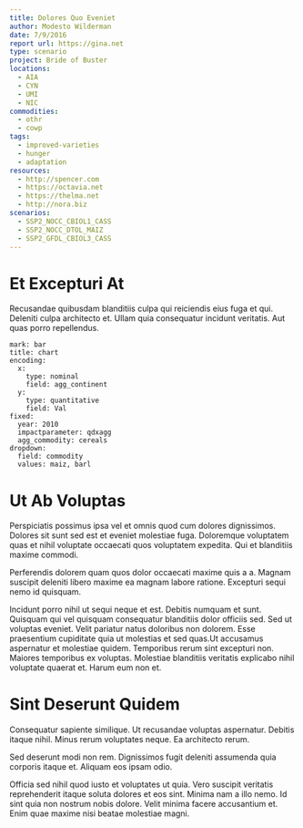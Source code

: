 ```yaml
---
title: Dolores Quo Eveniet
author: Modesto Wilderman
date: 7/9/2016
report url: https://gina.net
type: scenario
project: Bride of Buster
locations:
  - AIA
  - CYN
  - UMI
  - NIC
commodities:
  - othr
  - cowp
tags:
  - improved-varieties
  - hunger
  - adaptation
resources:
  - http://spencer.com
  - https://octavia.net
  - https://thelma.net
  - http://nora.biz
scenarios:
  - SSP2_NOCC_CBIOL1_CASS
  - SSP2_NOCC_DTOL_MAIZ
  - SSP2_GFDL_CBIOL3_CASS
---
```

# Et Excepturi At
Recusandae quibusdam blanditiis culpa qui reiciendis eius fuga et qui. Deleniti culpa architecto et. Ullam quia consequatur incidunt veritatis. Aut quas porro repellendus.

```vis
mark: bar
title: chart
encoding:
  x:
    type: nominal
    field: agg_continent
  y:
    type: quantitative
    field: Val
fixed:
  year: 2010
  impactparameter: qdxagg
  agg_commodity: cereals
dropdown:
  field: commodity
  values: maiz, barl
```

# Ut Ab Voluptas
Perspiciatis possimus ipsa vel et omnis quod cum dolores dignissimos. Dolores sit sunt sed est et eveniet molestiae fuga. Doloremque voluptatem quas et nihil voluptate occaecati quos voluptatem expedita. Qui et blanditiis maxime commodi.
 Perferendis dolorem quam quos dolor occaecati maxime quis a a. Magnam suscipit deleniti libero maxime ea magnam labore ratione. Excepturi sequi nemo id quisquam.
 Incidunt porro nihil ut sequi neque et est. Debitis numquam et sunt. Quisquam qui vel quisquam consequatur blanditiis dolor officiis sed. Sed ut voluptas eveniet. Velit pariatur natus doloribus non dolorem. Esse praesentium cupiditate quia ut molestias et sed quas.Ut accusamus aspernatur et molestiae quidem. Temporibus rerum sint excepturi non. Maiores temporibus ex voluptas. Molestiae blanditiis veritatis explicabo nihil voluptate quaerat et. Harum eum non et.

# Sint Deserunt Quidem
Consequatur sapiente similique. Ut recusandae voluptas aspernatur. Debitis itaque nihil. Minus rerum voluptates neque. Ea architecto rerum.
 Sed deserunt modi non rem. Dignissimos fugit deleniti assumenda quia corporis itaque et. Aliquam eos ipsam odio.
 Officia sed nihil quod iusto et voluptates ut quia. Vero suscipit veritatis reprehenderit itaque soluta dolores et eos sint. Minima nam a illo nemo. Id sint quia non nostrum nobis dolore. Velit minima facere accusantium et. Enim quae maxime nisi beatae molestiae magni.
